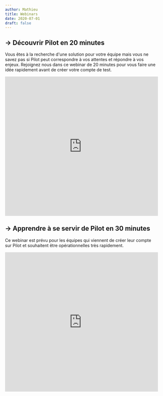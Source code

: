 ```yaml
---
author: Mathieu
title: Webinars
date: 2020-07-01
draft: false
---
```


## -> Découvrir Pilot en 20 minutes

Vous êtes à la recherche d'une solution pour votre équipe mais vous ne savez pas si Pilot peut correspondre à vos attentes et répondre à vos enjeux. Rejoignez nous dans ce webinar de 20 minutes pour vous faire une idée rapidement avant de créer votre compte de test.

<iframe width="100%" height="460" frameborder="0" src="https://app.livestorm.co/p/1869d666-24ed-4940-bb27-8a70ed804539/form" title="Découvrir Pilot en 20 minutes | Pilotpm"></iframe>

## -> Apprendre à se servir de Pilot en 30 minutes

Ce webinar est prévu pour les équipes qui viennent de créer leur compte sur Pilot et souhaitent être opérationnelles très rapidement.

<iframe width="100%" height="460" frameborder="0" src="https://app.livestorm.co/p/81822484-3874-452b-8bcb-7e3e05e4d3da/form" title="Apprendre à se servir de Pilot en 30 minutes | Pilotpm"></iframe>
